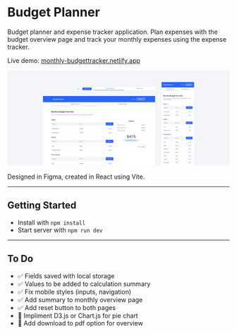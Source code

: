 # Budget Planner

Budget planner and expense tracker application. Plan expenses with the budget overview page and track your monthly expenses using the expense tracker.

Live demo: [monthly-budgettracker.netlify.app](monthly-budgettracker.netlify.app)

![Concept design of budget planner app](https://github.com/aliciaboyd/budget-planner/blob/main/preview.png?raw=true)

Designed in Figma, created in React using Vite.

---

## Getting Started

- Install with `npm install`
- Start server with `npm run dev`

---

## To Do

- ✅ Fields saved with local storage
- ✅ Values to be added to calculation summary
- ✅ Fix mobile styles (inputs, navigation)
- ✅ Add summary to monthly overview page
- ✅ Add reset button to both pages
- 🔲 Impliment D3.js or Chart.js for pie chart
- 🔲 Add download to pdf option for overview
